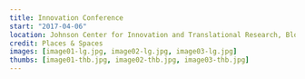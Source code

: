 ```yaml
---
title: Innovation Conference
start: "2017-04-06"
location: Johnson Center for Innovation and Translational Research, Bloomington, IN
credit: Places & Spaces
images: [image01-lg.jpg, image02-lg.jpg, image03-lg.jpg]
thumbs: [image01-thb.jpg, image02-thb.jpg, image03-thb.jpg]
---
```

